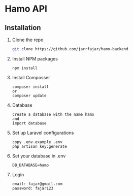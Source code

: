 # Hamo API
## Installation
1. Clone the repo

   ```bash
   git clone https://github.com/jarrfajar/hamo-backend
   ```
2. Install NPM packages

   ```npm
   npm install
   ```
3. Install Composser

   ```composer
   composer install
   or
   composer update
   ```
4. Database

   ```laravel
   create a database with the name hamo
   and
   import database
   ```

5. Set up Laravel configurations

   ```laravel
   copy .env.example .env
   php artisan key:generate
   ```
6. Set your database in .env

   ```laravel
   DB_DATABASE=hamo
   ```
7. Login

   ```laravel
   email: fajar@gmail.com
   password: fajar123
   ```